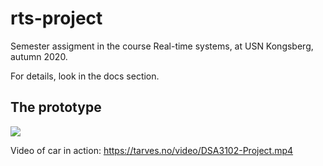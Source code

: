 # rts-project

Semester assigment in the course Real-time systems, at USN Kongsberg, autumn 2020.

For details, look in the docs section.

## The prototype
![](https://feqzz.no/img/showcase.png)

Video of car in action:
https://tarves.no/video/DSA3102-Project.mp4
